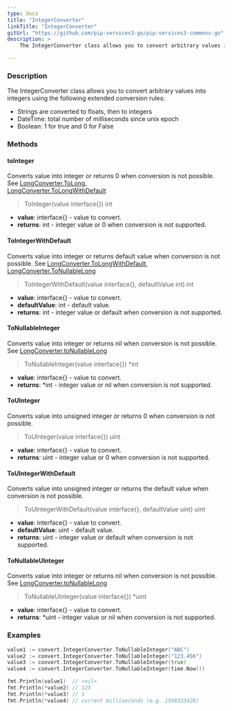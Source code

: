 ```yaml
---
type: docs
title: "IntegerConverter"
linkTitle: "IntegerConverter"
gitUrl: "https://github.com/pip-services3-go/pip-services3-commons-go"
description: > 
    The IntegerConverter class allows you to convert arbitrary values into integers using extended conversion rules.

---
```


### Description
    
The IntegerConverter class allows you to convert arbitrary values into integers using the following extended conversion rules:

- Strings are converted to floats, then to integers
- DateTime: total number of milliseconds since unix epoch  
- Boolean: 1 for true and 0 for False

### Methods

#### toInteger
Converts value into integer or returns 0 when conversion is not possible.  
See [LongConverter.ToLong](../long_converter/#tolong),  
[LongConverter.ToLongWithDefault](../long_converter/#tolongwithdefault)

> ToInteger(value interface{}) int

- **value**: interface{} - value to convert.
- **returns**: int - integer value or 0 when conversion is not supported.

#### ToIntegerWithDefault
Converts value into integer or returns default value when conversion is not possible.
See [LongConverter.ToLongWithDefault](../long_converter/#tolongwithdefault),  
[LongConverter.ToNullableLong](../long_converter/#tonullablelong)

> ToIntegerWithDefault(value interface{}, defaultValue int) int

- **value**: interface{} - value to convert.
- **defaultValue**: int - default value.
- **returns**: int - integer value or default when conversion is not supported. 

#### ToNullableInteger
Converts value into integer or returns nil when conversion is not possible.
See [LongConverter.toNullableLong](../long_converter/#tonullablelong)

> ToNullableInteger(value interface{}) *int

- **value**: interface{} - value to convert.
- **returns**: *int - integer value or nil when conversion is not supported.



#### ToUInteger
Converts value into unsigned integer or returns 0 when conversion is not possible.

> ToUInteger(value interface{}) uint

- **value**: interface{} - value to convert.
- **returns**: uint - integer value or 0 when conversion is not supported.

#### ToUIntegerWithDefault
Converts value into unsigned integer or returns the default value when conversion is not possible.

> ToUIntegerWithDefault(value interface{}, defaultValue uint) uint

- **value**: interface{} - value to convert.
- **defaultValue**: uint - default value.
- **returns**: uint - integer value or default when conversion is not supported.

#### ToNullableUInteger
Converts value into integer or returns nil when conversion is not possible.
See [LongConverter.toNullableLong](../long_converter/#tonullablelong)

> ToNullableUInteger(value interface{}) *uint

- **value**: interface{} - value to convert.
- **returns**: *uint - integer value or nil when conversion is not supported.


### Examples

```go
value1 := convert.IntegerConverter.ToNullableInteger("ABC")
value2 := convert.IntegerConverter.ToNullableInteger("123.456")
value3 := convert.IntegerConverter.ToNullableInteger(true)
value4 := convert.IntegerConverter.ToNullableInteger(time.Now())

fmt.Println(value1)  // <nil>
fmt.Println(*value2) // 123
fmt.Println(*value3) // 1
fmt.Println(*value4) // current milliseconds (e.g. 1566333428)

```
